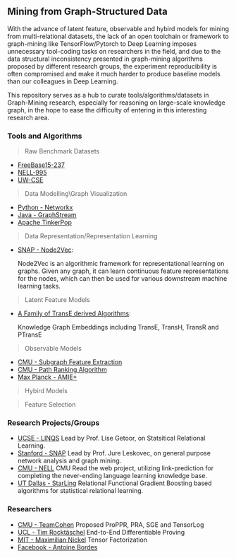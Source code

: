 ## Mining from Graph-Structured Data

With the advance of latent feature, observable and hybird models for mining from multi-relational datasets, the lack of an open toolchain or framework to graph-mining like TensorFlow/Pytorch to Deep Learning imposes unnecessary tool-coding tasks on researchers in the field, and due to the data structural inconsistency presented in graph-mining algorithms proposed by different research groups, the experiment reproducibility is often compromised and make it much harder to produce baseline models than our colleagues in Deep Learning.

This repository serves as a hub to curate tools/algorithms/datasets in Graph-Mining research, especially for reasoning on large-scale knowledge graph, in the hope to ease the difficulty of entering in this interesting research area.

### Tools and Algorithms

> Raw Benchmark Datasets

- [FreeBase15-237](https://www.dropbox.com/sh/afb9teiud7fkig2/AABrwCwQAZmasAQwPzGyNbCOa?dl=0)
- [NELL-995](https://www.dropbox.com/sh/ilvnhkrfv79nyvj/AACD6WhCHNEu_sechVEmg_Fma?dl=0)
- [UW-CSE](https://www.dropbox.com/sh/otz10mtam2xmjn8/AADgjYG2pks0lFN_8hbwF--aa?dl=0)

> Data Modelling\Graph Visualization

- [Python - Networkx](https://networkx.github.io/)
- [Java - GraphStream](http://graphstream-project.org/)
- [Apache TinkerPop](http://tinkerpop.apache.org/)

> Data Representation/Representation Learning

- [SNAP - Node2Vec](https://snap.stanford.edu/node2vec/):

  Node2Vec is an algorithmic framework for representational learning on graphs. Given any graph, it can learn continuous feature representations for the nodes, which can then be used for various downstream machine learning tasks. 

> Latent Feature Models

- [A Family of TransE derived Algorithms](https://github.com/thunlp/KB2E):

  Knowledge Graph Embeddings including TransE, TransH, TransR and PTransE

> Observable Models

- [CMU - Subgraph Feature Extraction](https://github.com/matt-gardner/pra)
- [CMU - Path Ranking Algorithm](https://github.com/noon99jaki/pra)
- [Max Planck - AMIE+](https://www.mpi-inf.mpg.de/departments/databases-and-information-systems/research/yago-naga/amie/)

> Hybird Models

> Feature Selection 

### Research Projects/Groups
- [UCSE - LINQS](https://linqs.soe.ucsc.edu/)
  Lead by Prof. Lise Getoor, on Statsitical Relational Learning.
- [Stanford - SNAP](http://snap.stanford.edu/index.html)
  Lead by Prof. Jure Leskovec, on general purpose network analysis and graph mining.
- [CMU - NELL](http://rtw.ml.cmu.edu/)
  CMU Read the web project, utilizing link-prediction for completing the never-ending language learning knowledge base. 
- [UT Dallas - StarLing](https://starling.utdallas.edu/)
  Relational Functional Gradient Boosting based algorithms for statistical relational learning.

### Researchers
- [CMU - TeamCohen](https://wwcohen.github.io/)
  Proposed ProPPR, PRA, SGE and TensorLog
- [UCL - Tim Rocktäschel](https://rockt.github.io/)
  End-to-End Differentiable Proving
- [MIT - Maximilian Nickel](https://mnick.github.io/)
  Tensor Factorization
- [Facebook - Antoine Bordes](https://research.fb.com/people/bordes-antoine/)



